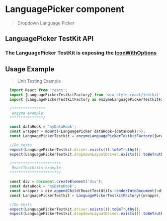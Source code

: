 # LanguagePicker component

> Dropdown Language Picker

## LanguagePicker TestKit API

### The LanguagePicker TestKit is exposing the [IconWithOptions](https://wix-wix-style-react.surge.sh/?selectedKind=4.%20Selection&selectedStory=4.5%20IconWithOptions&full=0&down=0&left=1&panelRight=0&downPanel=kadirahq%2Fstorybook-addon-actions%2Factions-panel)

## Usage Example

> Unit Testing Example
```javascript
  import React from 'react';
  import {LanguagePickerTestkitFactory} from 'wix-style-react/testkit';
  import {LanguagePickerTestkitFactory as enzymeLanguagePickerTestkitFactory} from 'wix-style-react/testkit/enzyme';

  /***************
   enzyme example
  ***************/

  const dataHook = 'myDataHook';
  const wrapper = mount(<LanguagePicker dataHook={dataHook}/>);
  const LanguagePickerTestkit = enzymeLanguagePickerTestkitFactory({wrapper, dataHook});

  //Do tests
  expect(LanguagePickerTestkit.driver.exists()).toBeTruthy();
  expect(LanguagePickerTestkit.dropdownLayoutDriver.exists()).toBeTruthy();

  /**********************
   ReactTestUtils example
  **********************/

  const div = document.createElement('div');
  const dataHook = 'myDataHook';
  const wrapper = div.appendChild(ReactTestUtils.renderIntoDocument(<div><LanguagePicker dataHook={dataHook}/></div>));
  const LanguagePickerTestkit = LanguagePickerTestkitFactory({wrapper, dataHook});

  //Do tests
  expect(LanguagePickerTestkit.driver.exists()).toBeTruthy();
  expect(LanguagePickerTestkit.dropdownLayoutDriver.exists()).toBeTruthy();
```
